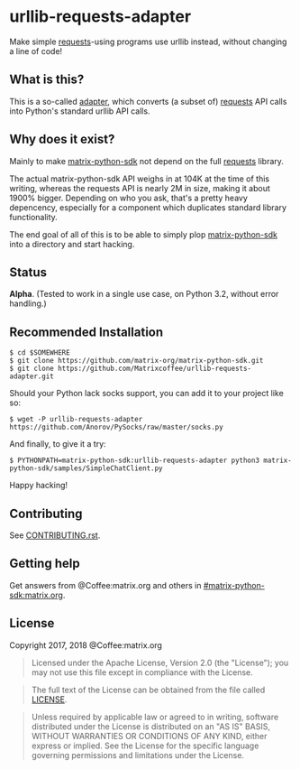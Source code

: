 # urllib-requests-adapter
Make simple [requests](https://github.com/kennethreitz/requests)-using programs use urllib instead, without changing a line of code!

## What is this?
This is a so-called [adapter](https://en.wikipedia.org/wiki/Adapter_pattern), which converts (a subset of) [requests](https://github.com/kennethreitz/requests) API calls into Python's standard urllib API calls.

## Why does it exist?
Mainly to make [matrix-python-sdk](https://github.com/matrix-org/matrix-python-sdk) not depend on the full [requests](https://github.com/kennethreitz/requests) library.

The actual matrix-python-sdk API weighs in at 104K at the time of this writing, whereas the requests API is nearly 2M in size, making it about 1900% bigger. Depending on who you ask, that's a pretty heavy depencency, especially for a component which duplicates standard library functionality.

The end goal of all of this is to be able to simply plop [matrix-python-sdk](https://github.com/matrix-org/matrix-python-sdk) into a directory and start hacking.

## Status
**Alpha**. (Tested to work in a single use case, on Python 3.2, without error handling.)

## Recommended Installation
```
$ cd $SOMEWHERE
$ git clone https://github.com/matrix-org/matrix-python-sdk.git
$ git clone https://github.com/Matrixcoffee/urllib-requests-adapter.git
```
Should your Python lack socks support, you can add it to your project like so:
```
$ wget -P urllib-requests-adapter https://github.com/Anorov/PySocks/raw/master/socks.py
```
And finally, to give it a try:
```
$ PYTHONPATH=matrix-python-sdk:urllib-requests-adapter python3 matrix-python-sdk/samples/SimpleChatClient.py
```

Happy hacking!

## Contributing
See [CONTRIBUTING.rst](https://github.com/matrix-org/matrix-python-sdk/blob/master/CONTRIBUTING.rst).

## Getting help
Get answers from @Coffee:matrix.org and others in [#matrix-python-sdk:matrix.org](https://matrix.to/#/#matrix-python-sdk:matrix.org).

## License
Copyright 2017, 2018 @Coffee:matrix.org

   > Licensed under the Apache License, Version 2.0 (the "License");
   > you may not use this file except in compliance with the License.

   > The full text of the License can be obtained from the file called [LICENSE](LICENSE).

   > Unless required by applicable law or agreed to in writing, software
   > distributed under the License is distributed on an "AS IS" BASIS,
   > WITHOUT WARRANTIES OR CONDITIONS OF ANY KIND, either express or implied.
   > See the License for the specific language governing permissions and
   > limitations under the License.
